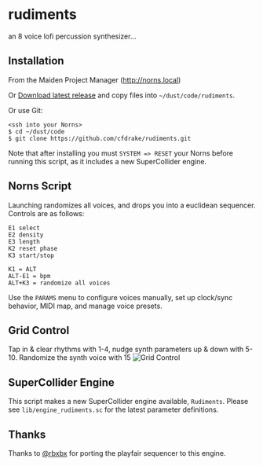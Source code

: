 # rudiments

an 8 voice lofi percussion synthesizer...

## Installation

From the Maiden Project Manager (http://norns.local)

Or [Download latest release](https://github.com/cfdrake/rudiments/archive/master.zip) and copy files into `~/dust/code/rudiments`.

Or use Git:

```
<ssh into your Norns>
$ cd ~/dust/code
$ git clone https://github.com/cfdrake/rudiments.git
```

Note that after installing you must `SYSTEM => RESET` your Norns before running this script, as it includes a new SuperCollider engine.

## Norns Script

Launching randomizes all voices, and drops you into a euclidean sequencer. Controls are as follows:

```
E1 select
E2 density
E3 length
K2 reset phase
K3 start/stop

K1 = ALT
ALT-E1 = bpm
ALT+K3 = randomize all voices
```

Use the `PARAMS` menu to configure voices manually, set up clock/sync behavior, MIDI map, and manage voice presets.

## Grid Control
Tap in & clear rhythms with 1-4, nudge synth parameters up & down with 5-10.  Randomize the synth voice with 15
![Grid Control](grid-rudiments.PNG)

## SuperCollider Engine

This script makes a new SuperCollider engine available, `Rudiments`. Please see `lib/engine_rudiments.sc` for the latest parameter definitions.

## Thanks

Thanks to [@rbxbx](http://github.com/rbxbx) for porting the playfair sequencer to this engine.
